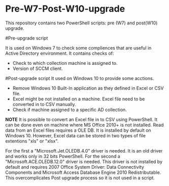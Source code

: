 # Pre-W7-Post-W10-upgrade
This repository contains two PowerShell scripts: pre (W7) and post(W10) upgrade.


#Pre-upgrade script 

It is used on Windows 7  to check some compliences that are useful in Active Directory environment. It contains checks of:
- Check to which collection machine is assigned to.
- Version of SCCM client.

#Post-upgrade script
It used on Windows 10 to provide some acctions. 
- Remove Windows 10 Built-In application as they defined in Excel or CSV file.
- Excel might be not installed on a machine. Excel file need to be converted in to CSV manually.
- Check if machine assigned to a specific AD collection.

**NOTE** It is possible to convert an Excel file in to CSV using PowerShell. It can be done even on machine where MS Office 2010+ is not installed. Read data from an Excel files requires a OLE DB. It is installed by default on Windows 10. However, Excel data can be stored in two types of file extentions "xls" or "xlsx". 

For the first a "Microsoft.Jet.OLEDB.4.0" driver is needed. It is an old driver and works only in 32 bits PowerShell. For the second a "Microsoft.ACE.OLEDB.12.0" driver is needed. This driver is not installed by default and requires 2007 Office System Driver: Data Connectivity Components and Microsoft Access Database Engine 2010 Redistributable. This overcomplicates Post upgrade process so it is not used in a script.
